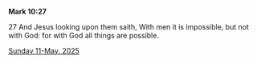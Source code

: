 **Mark 10:27**

27 And Jesus looking upon them saith, With men it is impossible, but not with God: for with God all things are possible.

[Sunday 11-May, 2025](https://getbible.net/kjv/Mark/10/27)
